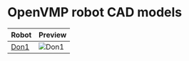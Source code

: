 # OpenVMP robot CAD models

| Robot                    | Preview                                                          |
| ------------------------ | ---------------------------------------------------------------- |
| [Don1](./don1/README.md) | <img alt="Don1" src="../generated_files/robots/don1/robot.svg"/> |